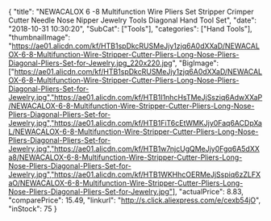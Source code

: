 {
	"title": "NEWACALOX 6  -8   Multifunction Wire Pliers Set Stripper Crimper Cutter Needle Nose Nipper Jewelry Tools Diagonal  Hand Tool Set",
	"date": "2018-10-31 10:30:20",
	"SubCat": ["Tools"],
	"categories": ["Hand Tools"],
	"thumbnailImage": "https://ae01.alicdn.com/kf/HTB1spDkcRUSMeJjy1zjq6A0dXXaD/NEWACALOX-6-8-Multifunction-Wire-Stripper-Cutter-Pliers-Long-Nose-Pliers-Diagonal-Pliers-Set-for-Jewelry.jpg_220x220.jpg",
	"BigImage": ["https://ae01.alicdn.com/kf/HTB1spDkcRUSMeJjy1zjq6A0dXXaD/NEWACALOX-6-8-Multifunction-Wire-Stripper-Cutter-Pliers-Long-Nose-Pliers-Diagonal-Pliers-Set-for-Jewelry.jpg","https://ae01.alicdn.com/kf/HTB1I1nhcHsTMeJjSsziq6AdwXXaP/NEWACALOX-6-8-Multifunction-Wire-Stripper-Cutter-Pliers-Long-Nose-Pliers-Diagonal-Pliers-Set-for-Jewelry.jpg","https://ae01.alicdn.com/kf/HTB1FiT6cEtWMKJjy0Faq6ACDpXaL/NEWACALOX-6-8-Multifunction-Wire-Stripper-Cutter-Pliers-Long-Nose-Pliers-Diagonal-Pliers-Set-for-Jewelry.jpg","https://ae01.alicdn.com/kf/HTB1w7njcUgQMeJjy0Fgq6A5dXXa8/NEWACALOX-6-8-Multifunction-Wire-Stripper-Cutter-Pliers-Long-Nose-Pliers-Diagonal-Pliers-Set-for-Jewelry.jpg","https://ae01.alicdn.com/kf/HTB1WKHhcOERMeJjSspiq6zZLFXaO/NEWACALOX-6-8-Multifunction-Wire-Stripper-Cutter-Pliers-Long-Nose-Pliers-Diagonal-Pliers-Set-for-Jewelry.jpg"],
	"actualPrice": 8.83,
	"comparePrice": 15.49,
	"linkurl": "http://s.click.aliexpress.com/e/cexb54jO",
	"inStock": 75
}
